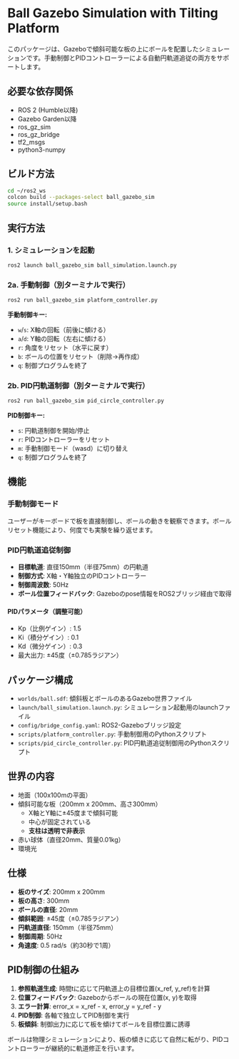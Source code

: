 # Ball Gazebo Simulation with Tilting Platform

このパッケージは、Gazeboで傾斜可能な板の上にボールを配置したシミュレーションです。手動制御とPIDコントローラーによる自動円軌道追従の両方をサポートします。

## 必要な依存関係

- ROS 2 (Humble以降)
- Gazebo Garden以降
- ros_gz_sim
- ros_gz_bridge
- tf2_msgs
- python3-numpy

## ビルド方法

```bash
cd ~/ros2_ws
colcon build --packages-select ball_gazebo_sim
source install/setup.bash
```

## 実行方法

### 1. シミュレーションを起動

```bash
ros2 launch ball_gazebo_sim ball_simulation.launch.py
```

### 2a. 手動制御（別ターミナルで実行）

```bash
ros2 run ball_gazebo_sim platform_controller.py
```

**手動制御キー:**
- `w`/`s`: X軸の回転（前後に傾ける）
- `a`/`d`: Y軸の回転（左右に傾ける）
- `r`: 角度をリセット（水平に戻す）
- `b`: ボールの位置をリセット（削除→再作成）
- `q`: 制御プログラムを終了

### 2b. PID円軌道制御（別ターミナルで実行）

```bash
ros2 run ball_gazebo_sim pid_circle_controller.py
```

**PID制御キー:**
- `s`: 円軌道制御を開始/停止
- `r`: PIDコントローラーをリセット
- `m`: 手動制御モード（wasd）に切り替え
- `q`: 制御プログラムを終了

## 機能

### 手動制御モード
ユーザーがキーボードで板を直接制御し、ボールの動きを観察できます。ボールリセット機能により、何度でも実験を繰り返せます。

### PID円軌道追従制御
- **目標軌道**: 直径150mm（半径75mm）の円軌道
- **制御方式**: X軸・Y軸独立のPIDコントローラー
- **制御周波数**: 50Hz
- **ボール位置フィードバック**: Gazeboのpose情報をROS2ブリッジ経由で取得

#### PIDパラメータ（調整可能）
- Kp（比例ゲイン）: 1.5
- Ki（積分ゲイン）: 0.1  
- Kd（微分ゲイン）: 0.3
- 最大出力: ±45度（±0.785ラジアン）

## パッケージ構成

- `worlds/ball.sdf`: 傾斜板とボールのあるGazebo世界ファイル
- `launch/ball_simulation.launch.py`: シミュレーション起動用のlaunchファイル
- `config/bridge_config.yaml`: ROS2-Gazeboブリッジ設定
- `scripts/platform_controller.py`: 手動制御用のPythonスクリプト
- `scripts/pid_circle_controller.py`: PID円軌道追従制御用のPythonスクリプト

## 世界の内容

- 地面（100x100mの平面）
- 傾斜可能な板（200mm x 200mm、高さ300mm）
  - X軸とY軸に±45度まで傾斜可能
  - 中心が固定されている
  - **支柱は透明で非表示**
- 赤い球体（直径20mm、質量0.01kg）
- 環境光

## 仕様

- **板のサイズ**: 200mm x 200mm
- **板の高さ**: 300mm
- **ボールの直径**: 20mm
- **傾斜範囲**: ±45度（±0.785ラジアン）
- **円軌道直径**: 150mm（半径75mm）
- **制御周期**: 50Hz
- **角速度**: 0.5 rad/s（約30秒で1周）

## PID制御の仕組み

1. **参照軌道生成**: 時間tに応じて円軌道上の目標位置(x_ref, y_ref)を計算
2. **位置フィードバック**: Gazeboからボールの現在位置(x, y)を取得
3. **エラー計算**: error_x = x_ref - x, error_y = y_ref - y
4. **PID制御**: 各軸で独立してPID制御を実行
5. **板傾斜**: 制御出力に応じて板を傾けてボールを目標位置に誘導

ボールは物理シミュレーションにより、板の傾きに応じて自然に転がり、PIDコントローラーが継続的に軌道修正を行います。 